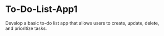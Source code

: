 # To-Do-List-App1
Develop a basic to-do list app that allows users to create, update, delete, and prioritize tasks.
